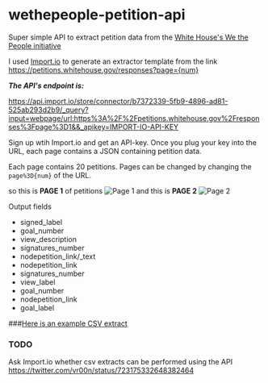 # wethepeople-petition-api
Super simple API to extract petition data from the [White House's We the People initiative](https://petitions.whitehouse.gov/responses)

I used [Import.io](www.Import.io) to generate an extractor template from the link  https://petitions.whitehouse.gov/responses?page={num}

***The API's endpoint is:***

https://api.import.io/store/connector/b7372339-5fb9-4896-ad81-525ab293d2b9/_query?input=webpage/url:https%3A%2F%2Fpetitions.whitehouse.gov%2Fresponses%3Fpage%3D1&&_apikey=IMPORT-IO-API-KEY

Sign up wtih Import.io and get an API-key. Once you plug your key into the URL, each page contains a JSON containing petition data.

Each page contains 20 petitions. Pages can be changed by changing the ```page%3D{num}``` of the URL.

so this is **PAGE 1** of petitions
    ![Page 1](http://i.imgur.com/HCnbKvx.png)
and this is **PAGE 2**
    ![Page 2](http://i.imgur.com/lXGAq6v.png)

Output fields
  * signed_label
  * goal_number
  * view_description
  * signatures_number
  * nodepetition_link/_text
  * nodepetition_link
  * signatures_number
  * view_label
  * goal_number
  * nodepetition_link
  * goal_label

###[Here is  an example CSV extract](https://github.com/b44p/wethepeople-petition-api/blob/master/petitions.whitehouse.gov%20API%2021st%20Apr%2011_46.csv)

### TODO
Ask Import.io whether csv extracts can be performed using the API 
https://twitter.com/vr00n/status/723175332648382464
